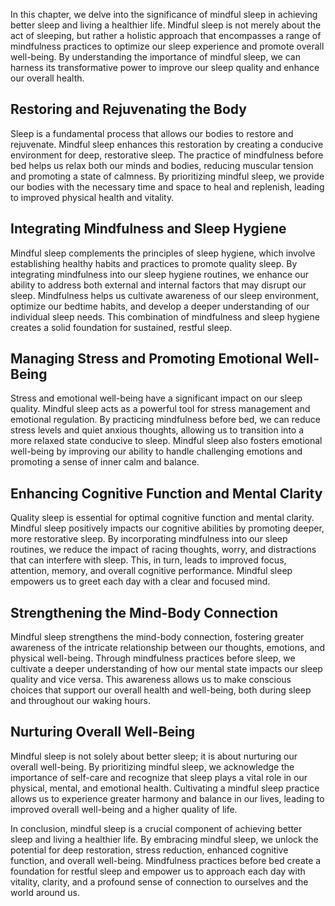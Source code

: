 
In this chapter, we delve into the significance of mindful sleep in achieving better sleep and living a healthier life. Mindful sleep is not merely about the act of sleeping, but rather a holistic approach that encompasses a range of mindfulness practices to optimize our sleep experience and promote overall well-being. By understanding the importance of mindful sleep, we can harness its transformative power to improve our sleep quality and enhance our overall health.

Restoring and Rejuvenating the Body
-----------------------------------

Sleep is a fundamental process that allows our bodies to restore and rejuvenate. Mindful sleep enhances this restoration by creating a conducive environment for deep, restorative sleep. The practice of mindfulness before bed helps us relax both our minds and bodies, reducing muscular tension and promoting a state of calmness. By prioritizing mindful sleep, we provide our bodies with the necessary time and space to heal and replenish, leading to improved physical health and vitality.

Integrating Mindfulness and Sleep Hygiene
-----------------------------------------

Mindful sleep complements the principles of sleep hygiene, which involve establishing healthy habits and practices to promote quality sleep. By integrating mindfulness into our sleep hygiene routines, we enhance our ability to address both external and internal factors that may disrupt our sleep. Mindfulness helps us cultivate awareness of our sleep environment, optimize our bedtime habits, and develop a deeper understanding of our individual sleep needs. This combination of mindfulness and sleep hygiene creates a solid foundation for sustained, restful sleep.

Managing Stress and Promoting Emotional Well-Being
--------------------------------------------------

Stress and emotional well-being have a significant impact on our sleep quality. Mindful sleep acts as a powerful tool for stress management and emotional regulation. By practicing mindfulness before bed, we can reduce stress levels and quiet anxious thoughts, allowing us to transition into a more relaxed state conducive to sleep. Mindful sleep also fosters emotional well-being by improving our ability to handle challenging emotions and promoting a sense of inner calm and balance.

Enhancing Cognitive Function and Mental Clarity
-----------------------------------------------

Quality sleep is essential for optimal cognitive function and mental clarity. Mindful sleep positively impacts our cognitive abilities by promoting deeper, more restorative sleep. By incorporating mindfulness into our sleep routines, we reduce the impact of racing thoughts, worry, and distractions that can interfere with sleep. This, in turn, leads to improved focus, attention, memory, and overall cognitive performance. Mindful sleep empowers us to greet each day with a clear and focused mind.

Strengthening the Mind-Body Connection
--------------------------------------

Mindful sleep strengthens the mind-body connection, fostering greater awareness of the intricate relationship between our thoughts, emotions, and physical well-being. Through mindfulness practices before sleep, we cultivate a deeper understanding of how our mental state impacts our sleep quality and vice versa. This awareness allows us to make conscious choices that support our overall health and well-being, both during sleep and throughout our waking hours.

Nurturing Overall Well-Being
----------------------------

Mindful sleep is not solely about better sleep; it is about nurturing our overall well-being. By prioritizing mindful sleep, we acknowledge the importance of self-care and recognize that sleep plays a vital role in our physical, mental, and emotional health. Cultivating a mindful sleep practice allows us to experience greater harmony and balance in our lives, leading to improved overall well-being and a higher quality of life.

In conclusion, mindful sleep is a crucial component of achieving better sleep and living a healthier life. By embracing mindful sleep, we unlock the potential for deep restoration, stress reduction, enhanced cognitive function, and overall well-being. Mindfulness practices before bed create a foundation for restful sleep and empower us to approach each day with vitality, clarity, and a profound sense of connection to ourselves and the world around us.
